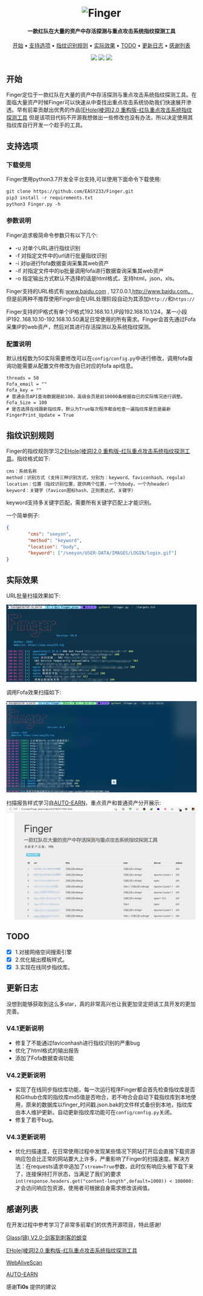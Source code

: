 <h1 align="center">
  <br>
  <img src="https://picbed.easy233.top//imgQQ%E6%88%AA%E5%9B%BE20210603085018.png" width="400px" alt="Finger">
</h1>

<h4 align="center">一款红队在大量的资产中存活探测与重点攻击系统指纹探测工具</h4>

<p align="center">
  <a href="#开始">开始</a> •
  <a href="#支持选项">支持选项</a> •
  <a href="#指纹识别规则">指纹识别规则</a> •
  <a href="#实际效果">实际效果</a> •
  <a href="#todo">TODO</a> •
  <a href="#更新日志">更新日志</a> •
  <a href="#感谢列表">感谢列表</a>
</p>
<p align="center">
    <img src="https://img.shields.io/badge/Author-EASY-da282a">
    <img src="https://img.shields.io/badge/Language-python3.7-da282a"></a>
    <img src="https://img.shields.io/badge/Version-V4.3-da282a">
</p>




## 开始

Finger定位于一款红队在大量的资产中存活探测与重点攻击系统指纹探测工具。在面临大量资产时候Finger可以快速从中查找出重点攻击系统协助我们快速展开渗透。早有前辈贡献出优秀的作品[[EHole(棱洞)2.0 重构版-红队重点攻击系统指纹探测工具](https://github.com/EdgeSecurityTeam/EHole) 但是该项目代码不开源我想做出一些修改也没有办法，所以决定使用其指纹库自行开发一个趁手的工具。

## 支持选项

### 下载使用

Finger使用python3.7开发全平台支持,可以使用下面命令下载使用:

```html
git clone https://github.com/EASY233/Finger.git
pip3 install -r requirements.txt
python3 Finger.py -h
```

### 参数说明

Finger追求极简命令参数只有以下几个:

- -u  对单个URL进行指纹识别
- -f   对指定文件中的url进行批量指纹识别
- -i    对ip进行fofa数据查询采集其web资产
- -if   对指定文件中的ip批量调用fofa进行数据查询采集其web资产
- -o  指定输出方式默认不选择的话是html格式，支持html，json，xls。

Finger支持的URL格式有:www.baidu.com , 127.0.0.1,http://www.baidu.com。 但是前两种不推荐使用Finger会在URL处理阶段自动为其添加``http://``和``https://``

Finger支持的IP格式有单个IP格式192.168.10.1,IP段192.168.10.1/24，某一小段IP192..168.10.10-192.168.10.50满足日常使用的所有需求。Finger会首先通过Fofa采集IP的web资产，然后对其进行存活探测以及系统指纹探测。

### 配置说明

默认线程数为50实际需要修改可以在`config/config.py`中进行修改，调用fofa查询功能需要从配置文件修改为自已对应的fofa api信息。

```
threads = 50
Fofa_email = ""
Fofa_key = ""
# 普通会员API查询数据是前100，高级会员是前10000条根据自已的实际情况进行调整。
Fofa_Size = 100
# 是否选择在线跟新指纹库，默认为True每次程序都会检查一遍指纹库是否是最新
FingerPrint_Update = True
```

## 指纹识别规则

Finger的指纹规则学习之[EHole(棱洞)2.0 重构版-红队重点攻击系统指纹探测工具](https://github.com/EdgeSecurityTeam/EHole)。指纹格式如下:

```
cms：系统名称
method：识别方式 (支持三种识别方式，分别为：keyword、faviconhash、regula)
location：位置（指纹识别位置，提供两个位置，一个为body，一个为header）
keyword：关键字（favicon图标hash、正则表达式、关键字）
```

keyword支持多关键字匹配，需要所有关键字匹配上才能识别。

一个简单例子:

```json
{
		"cms": "seeyon",
		"method": "keyword",
		"location": "body",
		"keyword": ["/seeyon/USER-DATA/IMAGES/LOGIN/login.gif"]
}
```

## 实际效果

URL批量扫描效果如下:

![](./img/imgimage-20210603090340543.png)

调用Fofa效果扫描如下:

![](./img/20210607103818_mosaic.png)

扫描报告样式学习自[AUTO-EARN](https://github.com/Echocipher/AUTO-EARN)，重点资产和普通资产分开展示:
![](./img/6.png)

## TODO

- [x] 1.对接网络空间搜索引擎
- [x] 2.优化输出模板样式。
- [x] 3.实现在线同步指纹库。

## 更新日志

没想到能够获取到这么多star，真的非常高兴也让我更加坚定把该工具开发的更加完善。

### V4.1更新说明

- 修复了不能通过faviconhash进行指纹识别的严重bug
- 优化了html格式的输出报告
- 添加了Fofa数据查询功能

### V4.2更新说明

- 实现了在线同步指纹库功能，每一次运行程序Finger都会首先检查指纹库是否和Github仓库的指纹库md5值是否吻合，若不吻合会自动下载指纹库到本地使用，原来的数据库以finger_时间戳.json.bak的文件样式备份到本地，指纹库由本人维护更新。自动更新指纹库功能可在``config/config.py``关闭。
- 修复了若干bug。

### V4.3更新说明
- 优化扫描速度，在日常使用过程中发现某些情况下网站打开后会直接下载资源响应包会比正常的网站要大上许多，严重影响了Finger的扫描速度。解决方法：在requests请求中追加了`stream=True`参数，此时仅有响应头被下载下来了，连接保持打开状态，当满足了我们的要求`int(response.headers.get("content-length",default=1000)) < 100000:` 才会访问响应包资源，使用者可根据自身需求修改该阀值。
## 感谢列表
在开发过程中参考学习了非常多前辈们的优秀开源项目，特此感谢!

[Glass(镜) V2.0-剑客到刺客的蜕变](https://github.com/s7ckTeam/Glass)

[EHole(棱洞)2.0 重构版-红队重点攻击系统指纹探测工具](https://github.com/EdgeSecurityTeam/EHole)

[WebAliveScan](https://github.com/broken5/WebAliveScan)

[AUTO-EARN](https://github.com/Echocipher/AUTO-EARN)

感谢**Ti0s** 提供的建议

